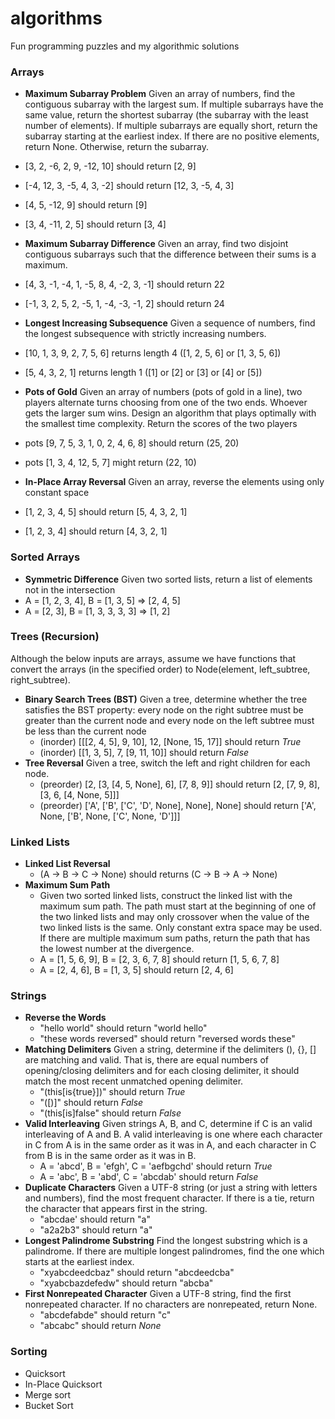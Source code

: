 # algorithms
Fun programming puzzles and my algorithmic solutions

### Arrays

- **Maximum Subarray Problem**
  Given an array of numbers, find the contiguous subarray with the largest sum.
  If multiple subarrays have the same value, return the shortest subarray
  (the subarray with the least number of elements). If multiple subarrays are
  equally short, return the subarray starting at the earliest index.
  If there are no positive elements, return None. Otherwise, return the subarray.
 - [3, 2, -6, 2, 9, -12, 10] should return [2, 9]
 - [-4, 12, 3, -5, 4, 3, -2] should return [12, 3, -5, 4, 3]
 - [4, 5, -12, 9] should return [9]
 - [3, 4, -11, 2, 5] should return [3, 4]

- **Maximum Subarray Difference**
  Given an array, find two disjoint contiguous subarrays such that the
  difference between their sums is a maximum.
 - [4, 3, -1, -4, 1, -5, 8, 4, -2, 3, -1] should return 22
 - [-1, 3, 2, 5, 2, -5, 1, -4, -3, -1, 2] should return 24

- **Longest Increasing Subsequence**
  Given a sequence of numbers, find the longest subsequence with strictly
  increasing numbers.
 - [10, 1, 3, 9, 2, 7, 5, 6] returns length 4 ([1, 2, 5, 6] or [1, 3, 5, 6])
 - [5, 4, 3, 2, 1] returns length 1 ([1] or [2] or [3] or [4] or [5])

- **Pots of Gold**
  Given an array of numbers (pots of gold in a line), two players alternate
  turns choosing from one of the two ends. Whoever gets the larger sum wins.
  Design an algorithm that plays optimally with the smallest time complexity.
  Return the scores of the two players
 - pots [9, 7, 5, 3, 1, 0, 2, 4, 6, 8] should return (25, 20)
 - pots [1, 3, 4, 12, 5, 7] might return (22, 10)

- **In-Place Array Reversal**
  Given an array, reverse the elements using only constant space
 - [1, 2, 3, 4, 5] should return [5, 4, 3, 2, 1]
 - [1, 2, 3, 4] should return [4, 3, 2, 1]

### Sorted Arrays
- **Symmetric Difference**
  Given two sorted lists, return a list of elements not in the intersection
 - A = [1, 2, 3, 4], B = [1, 3, 5] => [2, 4, 5]
 - A = [2, 3], B = [1, 3, 3, 3, 3] => [1, 2]

### Trees (Recursion)
Although the below inputs are arrays, assume we have functions that convert the
arrays (in the specified order) to Node(element, left_subtree, right_subtree).
- **Binary Search Trees (BST)**
  Given a tree, determine whether the tree satisfies the BST property:
  every node on the right subtree must be greater than the current node
  and every node on the left subtree must be less than the current node
  - (inorder) [[[2, 4, 5], 9, 10], 12, [None, 15, 17]] should return *True*
  - (inorder) [[1, 3, 5], 7, [9, 11, 10]] should return *False*
- **Tree Reversal**
  Given a tree, switch the left and right children for each node.
  - (preorder) [2, [3, [4, 5, None], 6], [7, 8, 9]] should return
  [2, [7, 9, 8], [3, 6, [4, None, 5]]]
  - (preorder) ['A', ['B', ['C', 'D', None], None], None] should return
  ['A', None, ['B', None, ['C', None, 'D']]]

### Linked Lists
- **Linked List Reversal**
  - (A -> B -> C -> None) should returns (C -> B -> A -> None)
- **Maximum Sum Path**
  - Given two sorted linked lists, construct the linked list with the maximum
  sum path. The path must start at the beginning of one of the two linked lists
  and may only crossover when the value of the two linked lists is the same.
  Only constant extra space may be used. If there are multiple maximum sum
  paths, return the path that has the lowest number at the divergence.
  - A = [1, 5, 6, 9], B = [2, 3, 6, 7, 8] should return [1, 5, 6, 7, 8]
  - A = [2, 4, 6], B = [1, 3, 5] should return [2, 4, 6]

### Strings
- **Reverse the Words**
  - "hello world" should return "world hello"
  - "these words reversed" should return "reversed words these"
- **Matching Delimiters**
  Given a string, determine if the delimiters (), {}, [] are matching and valid.
  That is, there are equal numbers of opening/closing delimiters and for each
  closing delimiter, it should match the most recent unmatched opening delimiter.
  - "(this[is{true}])" should return *True*
  - "([)]" should return *False*
  - "(this[is]false" should return *False*
- **Valid Interleaving**
  Given strings A, B, and C, determine if C is an valid interleaving of A and B.
  A valid interleaving is one where each character in C from A is in the same
  order as it was in A, and each character in C from B is in the same order as
  it was in B.
  - A = 'abcd', B = 'efgh', C = 'aefbgchd' should return *True*
  - A = 'abc', B = 'abd', C = 'abcdab' should return *False*
- **Duplicate Characters**
  Given a UTF-8 string (or just a string with letters and numbers), find the
  most frequent character. If there is a tie, return the character that appears
  first in the string.
  - "abcdae' should return "a"
  - "a2a2b3" should return "a"
- **Longest Palindrome Substring**
  Find the longest substring which is a palindrome. If there are multiple
  longest palindromes, find the one which starts at the earliest index.
  - "xyabcdeedcbaz" should return "abcdeedcba"
  - "xyabcbazdefedw" should return "abcba"
- **First Nonrepeated Character**
  Given a UTF-8 string, find the first nonrepeated character.
  If no characters are nonrepeated, return None.
  - "abcdefabde" should return "c"
  - "abcabc" should return *None*

### Sorting
 - Quicksort
 - In-Place Quicksort
 - Merge sort
 - Bucket Sort
